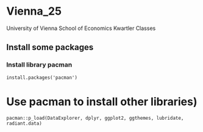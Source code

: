 # Vienna_25
University of Vienna School of Economics Kwartler Classes

## Install some packages

### Install library pacman
```
install.packages('pacman')
```

# Use pacman to install other libraries)
```
pacman::p_load(DataExplorer, dplyr, ggplot2, ggthemes, lubridate, radiant.data)
```
